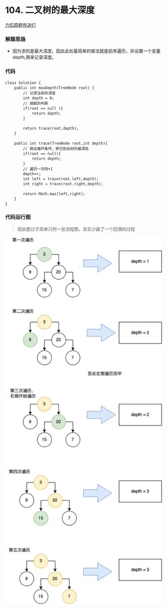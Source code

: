 # 104. 二叉树的最大深度
[力扣原题传送们](https://leetcode-cn.com/problems/maximum-depth-of-binary-tree/)

### 解题思路
* 因为求的是最大深度，因此此处最简单的做法就是前序遍历，并设置一个变量depth,用来记录深度。

### 代码
```
class Solution {
    public int maxDepth(TreeNode root) {
        // 记录当前的深度
        int depth = 0;
        // 细腻的判断
        if(root == null ){
            return depth;
        }

        return trace(root,depth);
    }

    public int trace(TreeNode root,int depth){
        // 跳出循环条件，即已到达树的最深处
        if(root == null){
            return depth;
        }
        // 遍历一次则+1
        depth++;
        int left = trace(root.left,depth);
        int right = trace(root.right,depth);

        return Math.max(left,right);
    }
}
```

### 代码运行图
> 因此题过于简单只附一张流程图，其实少画了一个回溯的过程
<img src="./104图解.png" style="margin: 0 auto; width: 600px;" />

